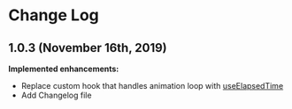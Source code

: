 # Change Log

## 1.0.3 (November 16th, 2019)

**Implemented enhancements:**
- Replace custom hook that handles animation loop with [useElapsedTime ](https://github.com/vydimitrov/use-elapsed-time)
- Add Changelog file